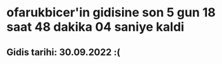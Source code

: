 # ofarukbicer'in gidisine son 5 gun 18 saat 48 dakika 04 saniye kaldi

## Gidis tarihi: 30.09.2022 :(